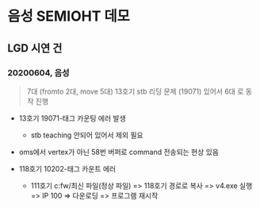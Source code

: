 # 음성 SEMIOHT 데모

## LGD 시연 건

### 20200604, 음성

> 7대 (fromto 2대, move 5대)
> 13호기 stb 리딩 문제 (19071) 있어서
> 6대 로 동작 진행

- 13호기 19071-태그 카운팅 에러 발생
  - stb teaching 안되어 있어서 제외 필요

- oms에서 vertex가 아닌 58번 버퍼로 command 전송되는 현상 있음

- 118호기 10202-태그 카운트 에러
   - 111호기 c:fw/최신 파일(정상 파일) => 118호기 경로로 복사 => v4.exe 실행 => IP 100 => 다운로딩 => 프로그램 재시작